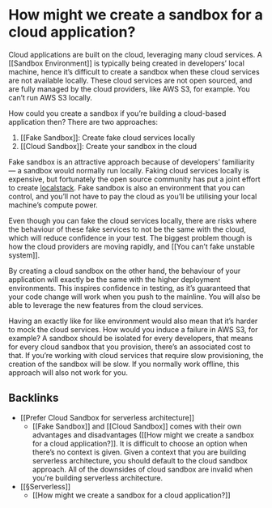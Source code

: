 # How might we create a sandbox for a cloud application?
Cloud applications are built on the cloud, leveraging many cloud services. A [[Sandbox Environment]] is typically being created in developers’ local machine, hence it’s difficult to create a sandbox when these cloud services are not available locally. These cloud services are not open sourced, and are fully managed by the cloud providers, like AWS S3, for example. You can’t run AWS S3 locally.

How could you create a sandbox if you’re building a cloud-based application then? There are two approaches:
1. [[Fake Sandbox]]: Create fake cloud services locally
2. [[Cloud Sandbox]]: Create your sandbox in the cloud

Fake sandbox is an attractive approach because of developers’ familiarity — a sandbox would normally run locally. Faking cloud services locally is expensive, but fortunately the open source community has put a joint effort to create [localstack](https://github.com/localstack/localstack). Fake sandbox is also an environment that you can control, and you’ll not have to pay the cloud as you’ll be utilising your local machine’s compute power.

Even though you can fake the cloud services locally, there are risks where the behaviour of these fake services to not be the same with the cloud, which will reduce confidence in your test. The biggest problem though is how the cloud providers are moving rapidly, and [[You can’t fake unstable system]].

By creating a cloud sandbox on the other hand, the behaviour of your application will exactly be the same with the higher deployment environments. This inspires confidence in testing, as it’s guaranteed that your code change will work when you push to the mainline. You will also be able to leverage the new features from the cloud services.

Having an exactly like for like environment would also mean that it’s harder to mock the cloud services. How would you induce a failure in AWS S3, for example? A sandbox should be isolated for every developers, that means for every cloud sandbox that you provision, there’s an associated cost to that. If you’re working with cloud services that require slow provisioning, the creation of the sandbox will be slow. If you normally work offline, this approach will also not work for you.

## Backlinks
* [[Prefer Cloud Sandbox for serverless architecture]]
	* [[Fake Sandbox]] and [[Cloud Sandbox]] comes with their own advantages and disadvantages ([[How might we create a sandbox for a cloud application?]]. It is difficult to choose an option when there’s no context is given. Given a context that you are building serverless architecture, you should default to the cloud sandbox approach. All of the downsides of cloud sandbox are invalid when you’re building serverless architecture.
* [[§Serverless]]
	* [[How might we create a sandbox for a cloud application?]]

<!-- #evergreen #test #cloud -->

<!-- {BearID:0CF2C2B8-C516-4A35-AD3B-F003C4E30D77-1543-0000AC4844754E37} -->
